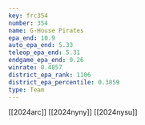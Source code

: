```yaml
---
key: frc354
number: 354
name: G-House Pirates
epa_end: 10.9
auto_epa_end: 5.33
teleop_epa_end: 5.31
endgame_epa_end: 0.26
winrate: 0.4857
district_epa_rank: 1106
district_epa_percentile: 0.3859
type: Team
---
```

[[2024arc]]
[[2024nyny]]
[[2024nysu]]
